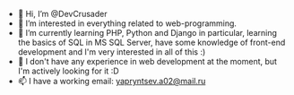 - 👋 Hi, I’m @DevCrusader
- 👀 I’m interested in everything related to web-programming.
- 🌱 I’m currently learning PHP, Python and Django in particular, learning the basics of SQL in MS SQL Server, have some knowledge of front-end development and I'm very interested in all of this :)
- 💞️ I don't have any experience in web development at the moment, but I'm actively looking for it :D
- 📫 I have a working email: yapryntsev.a02@mail.ru

<!---
DevCrusader/DevCrusader is a ✨ special ✨ repository because its `README.md` (this file) appears on your GitHub profile.
You can click the Preview link to take a look at your changes.
--->
